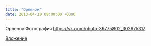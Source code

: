 ```yaml
---
title: "Орленок"
date: 2013-04-10 09:00:00 +0300
---
```


Орленок
Фотография
https://vk.com/photo-36775802_302675317

[Вложение](https://vk.com/photo-36775802_302675317)
